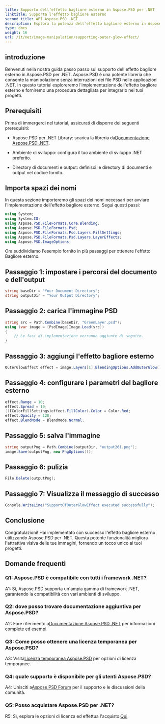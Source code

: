 ```yaml
---
title: Supporto dell'effetto bagliore esterno in Aspose.PSD per .NET
linktitle: Supporta l'effetto bagliore esterno
second_title: API Aspose.PSD .NET
description: Esplora la potenza dell'effetto bagliore esterno in Aspose.PSD per .NET. Migliora la progettazione delle tue immagini con questo tutorial passo passo.
type: docs
weight: 16
url: /it/net/image-manipulation/supporting-outer-glow-effect/
---
```

## introduzione

Benvenuti nella nostra guida passo passo sul supporto dell'effetto bagliore esterno in Aspose.PSD per .NET. Aspose.PSD è una potente libreria che consente la manipolazione senza interruzioni dei file PSD nelle applicazioni .NET. In questo tutorial esploreremo l'implementazione dell'effetto bagliore esterno e forniremo una procedura dettagliata per integrarlo nei tuoi progetti.

## Prerequisiti

Prima di immergerci nel tutorial, assicurati di disporre dei seguenti prerequisiti:

-  Aspose.PSD per .NET Library: scarica la libreria da[Documentazione Aspose.PSD .NET](https://reference.aspose.com/psd/net/).

- Ambiente di sviluppo: configura il tuo ambiente di sviluppo .NET preferito.

- Directory di documenti e output: definisci le directory di documenti e output nel codice fornito.

## Importa spazi dei nomi

In questa sezione importeremo gli spazi dei nomi necessari per avviare l'implementazione dell'effetto bagliore esterno. Segui questi passi:

```csharp
using System;
using System.IO;
using Aspose.PSD.FileFormats.Core.Blending;
using Aspose.PSD.FileFormats.Psd;
using Aspose.PSD.FileFormats.Psd.Layers.FillSettings;
using Aspose.PSD.FileFormats.Psd.Layers.LayerEffects;
using Aspose.PSD.ImageOptions;
```

Ora suddividiamo l'esempio fornito in più passaggi per ottenere l'effetto Bagliore esterno.

## Passaggio 1: impostare i percorsi del documento e dell'output

```csharp
string baseDir = "Your Document Directory";
string outputDir = "Your Output Directory";
```

## Passaggio 2: carica l'immagine PSD

```csharp
string src = Path.Combine(baseDir, "GreenLayer.psd");
using (var image = (PsdImage)Image.Load(src))
{
    // Le fasi di implementazione verranno aggiunte di seguito.
}
```

## Passaggio 3: aggiungi l'effetto bagliore esterno

```csharp
OuterGlowEffect effect = image.Layers[1].BlendingOptions.AddOuterGlow();
```

## Passaggio 4: configurare i parametri del bagliore esterno

```csharp
effect.Range = 10;
effect.Spread = 10;
((IColorFillSettings)effect.FillColor).Color = Color.Red;
effect.Opacity = 128;
effect.BlendMode = BlendMode.Normal;
```

## Passaggio 5: salva l'immagine

```csharp
string outputPng = Path.Combine(outputDir, "output261.png");
image.Save(outputPng, new PngOptions());
```

## Passaggio 6: pulizia

```csharp
File.Delete(outputPng);
```

## Passaggio 7: Visualizza il messaggio di successo

```csharp
Console.WriteLine("SupportOfOuterGlowEffect executed successfully");
```

## Conclusione

Congratulazioni! Hai implementato con successo l'effetto bagliore esterno utilizzando Aspose.PSD per .NET. Questa potente funzionalità migliora l'attrattiva visiva delle tue immagini, fornendo un tocco unico ai tuoi progetti.

## Domande frequenti

### Q1: Aspose.PSD è compatibile con tutti i framework .NET?

A1: Sì, Aspose.PSD supporta un'ampia gamma di framework .NET, garantendo la compatibilità con vari ambienti di sviluppo.

### Q2: dove posso trovare documentazione aggiuntiva per Aspose.PSD?

 A2: Fare riferimento a[Documentazione Aspose.PSD .NET](https://reference.aspose.com/psd/net/) per informazioni complete ed esempi.

### Q3: Come posso ottenere una licenza temporanea per Aspose.PSD?

 A3: Visita[Licenza temporanea Aspose.PSD](https://purchase.aspose.com/temporary-license/) per opzioni di licenza temporanee.

### Q4: quale supporto è disponibile per gli utenti Aspose.PSD?

 A4: Unisciti a[Aspose.PSD Forum](https://forum.aspose.com/c/psd/34) per il supporto e le discussioni della comunità.

### Q5: Posso acquistare Aspose.PSD per .NET?

 R5: Sì, esplora le opzioni di licenza ed effettua l'acquisto.[Qui](https://purchase.aspose.com/buy).